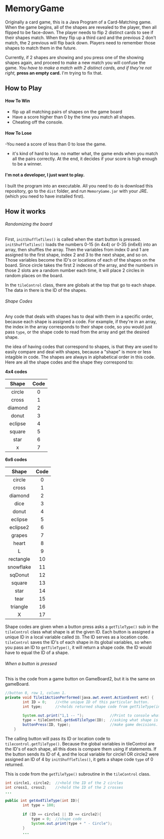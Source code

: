 # MemoryGame

Originally a card game, this is a Java Program of a Card-Matching game.  
When the game begins, all of the shapes are revealed to the player, then all flipped to be face-down. The player needs to flip 2 distinct cards to see if their shapes match.  When they flip up a third card and the previous 2 don't match, the 2 previous will flip back down.  Players need to remember those shapes to match them in the future.

Currently, if 2 shapes are showing and you press one of the showing shapes again, and proceed to make a new match you will confuse the game.  *You have to make a match with 2 distinct cards, and if they're not right,* **press an empty card.**
I'm trying to fix that.

## How to Play

#### How To Win

- flip up all matching pairs of shapes on the game board
- Have a score higher than 0 by the time you match all shapes.
- Cheating off the console.

#### How To Lose

-You need a score of less than 0 to lose the game.
- it's kind of hard to lose. no matter what, the game ends when you match all the pairs correctly.  At the end, it decides if your score is high enough to be a winner.  

#### I'm not a developer, I just want to play.
I built the program into an executable.  All you need to do is download this repository, go to the `dist` folder, and run `MemoryGame.jar` 
with your JRE. (which you need to have installed first).


## How it works
###### Randomizing the board
First, `initShuffleTiles()` is called when the start button is pressed. `initShuffleTiles()` loads the numbers 0-15 (in 4x4) or 0-35 (in6x6) into an array, then shuffles the array.  Then the variables from index 0 and 1 are assigned to the first shape, index 2 and 3 to the next shape, and so on.  Those variables become the ID's or locations of each of the shapes on the board.  Since circle takes the first 2 indeces of the array, and the numbers in those 2 slots are a random number each time,  it will place 2 circles in random places on the board.

In the `tileControl` class, there are globals at the top that go to each shape.  The data in there is the ID of the shapes.

###### Shape Codes
Any code that deals with shapes has to deal with them in a specific order, because each shape is assigned a code.  For example, if they're in an array, the index in the array corresponds to their shape code, so you would just pass `type`, or the shape code to read from the array and get the desired shape.

the idea of having codes that correspond to shapes, is that they are used to easily compare and deal with shapes, because a "shape" is more or less intagible in code. The shapes are always in alphabetical order in this code. Here are all the shape codes and the shape they correspond to:

**4x4 codes**

| **Shape**     | **Code**      |
|:-------------:|:-------------:| 
| circle        | 0             |
| cross         | 1             |
| diamond       | 2             |
| donut         | 3             |
| eclipse       | 4             |
| square        | 5             |
| star          | 6             |
| x             | 7             |
 
 **6x6 codes**

| **Shape**     | **Code**      |
|:-------------:|:-------------:| 
| circle        | 0             |
| cross         | 1             |
| diamond       | 2             |
| dice          | 3             |
| donut         | 4             |
| eclipse       | 5             |
| eclipse2      | 6             |
| grapes        | 7             |
| heart         | 8             |
| L             | 9             |
| rectangle     | 10            |
| snowflake     | 11            |
| sqDonut       | 12            |
| square        | 13            |
| star          | 14            |
| tear          | 15            |
| triangle      | 16            |
| X             | 17            |

Shape codes are given when a button press asks a `getTileType()` sub in the `tileControl` class what shape is at the given ID. Each button is assigned a unique ID in a local variable called `ID`. The ID serves as a location code. `tileControl` saves the ID's of each shape in its global variables, so when you pass an ID to `getTileType()`, it will return a shape code.  the ID would have to equal the ID of a shape.


###### When a button is pressed

This is the code from a game button on GameBoard2, but it is the same on gameBoard.
```java
//button 0, row 1, column 1.
private void Tile11ActionPerformed(java.awt.event.ActionEvent evt) {                                       
        int ID = 0;    //<the unique ID of this particular button.
        int type;      //<holds returned shape code from getTileType(int ID).
                
        System.out.print("1,1 -- ");            //Print to console what button this is.
        type = tileControl.get6x6TileType(ID);  //asking what shape is at this button.
        buttonPress(ID, type);                  //make game decisions.
    }                                      
 ```
The calling button will pass its ID or location code to `tilecontrol.getTileType()`. Because the global variables in tileControl are the ID's of each shape, all this does is compare them using if statements.  If the button sends its ID of 4, and the local variable for circle1 OR circle2 were assigned an ID of 4 by `initShuffleTiles()`, it gets a shape code `type` of 0 returned.

This is code from the `getTileType()` subroutine in the `tileControl` class.
```java
int circle1, circle2;  //<hold the ID of the 2 circles
int cross1, cross2;    //<hold the ID of the 2 crosses
...

public int get4x4TileType(int ID){
        int type = 100;
        
        if (ID == circle1 || ID == circle2){
            type = 0;  //shape code
            System.out.print(type + " - Circle");
        }
        ...
```
